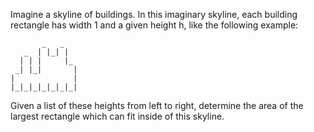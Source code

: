 Imagine a skyline of buildings. In this imaginary skyline, each building rectangle has width 1 and a given height h, like the following example:

           _   _
       _  | |_| |
      | | |     |_
     _| |_|       |
    |             |
    |_|_|_|_|_|_|_|
    
Given a list of these heights from left to right, determine the area of the largest rectangle which can fit inside of this skyline.
